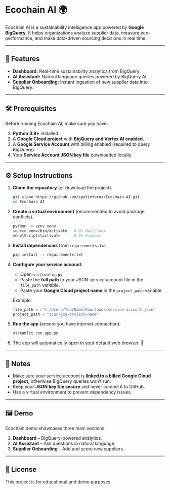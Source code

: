 

# Ecochain AI 🌍

Ecochain AI is a sustainability intelligence app powered by **Google BigQuery**. It helps organizations analyze supplier data, measure eco-performance, and make data-driven sourcing decisions in real time.

---

## 🚀 Features

* **Dashboard:** Real-time sustainability analytics from BigQuery.
* **AI Assistant:** Natural language queries powered by BigQuery AI.
* **Supplier Onboarding:** Instant ingestion of new supplier data into BigQuery.

---

## 🛠️ Prerequisites

Before running Ecochain AI, make sure you have:

1. **Python 3.9+** installed.
2. A **Google Cloud project** with **BigQuery and Vertex AI enabled**.
3. A **Google Service Account** with billing enabled (required to query BigQuery).
4. Your **Service Account JSON key file** downloaded locally.

---

## ⚙️ Setup Instructions

1. **Clone the repository** (or download the project).

   ```bash
   git clone https://github.com/spotinforex/Ecochain-AI.git
   cd Ecochain-AI
   ```

2. **Create a virtual environment** (recommended to avoid package conflicts).

   ```bash
   python -m venv venv
   source venv/bin/activate   # On Mac/Linux
   venv\Scripts\activate      # On Windows
   ```

3. **Install dependencies** from `requirements.txt`.

   ```bash
   pip install -r requirements.txt
   ```

4. **Configure your service account**:

   * Open `src/config.py`.
   * Paste the **full path** to your JSON service account file in the `file_path` variable.
   * Paste your **Google Cloud project name** in the `project_path` variable.

   Example:

   ```python
   file_path = r"C:/Users/YourName/Downloads/service-account.json"
   project_path = "your-gcp-project-name"
   ```

5. **Run the app** (ensure you have internet connection):

   ```bash
   streamlit run app.py
   ```

6. The app will automatically open in your default web browser. 🎉

---

## 📌 Notes

* Make sure your service account is **linked to a billed Google Cloud project**; otherwise BigQuery queries won’t run.
* Keep your **JSON key file secure** and never commit it to GitHub.
* Use a virtual environment to prevent dependency issues.

---

## 🖼️ Demo

Ecochain demo showcases three main sections:

1. **Dashboard** – BigQuery-powered analytics.
2. **AI Assistant** – Ask questions in natural language.
3. **Supplier Onboarding** – Add and score new suppliers.

---

## 📄 License

This project is for educational and demo purposes.

